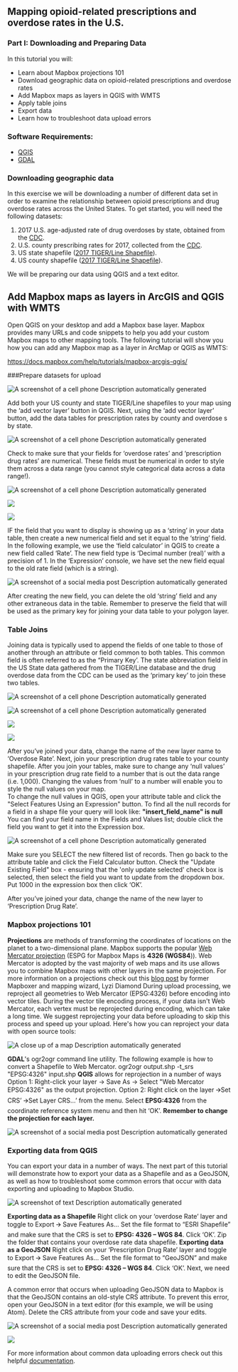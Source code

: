 ## Mapping opioid-related prescriptions and overdose rates in the U.S.

### Part I: Downloading and Preparing Data 

In this tutorial you will:

- Learn about Mapbox projections 101
- Download geographic data on opioid-related prescriptions and overdose rates
- Add Mapbox maps as layers in QGIS with WMTS
- Apply table joins 
- Export data
- Learn how to troubleshoot data upload errors


### Software Requirements: 

- [QGIS](https://www.qgis.org/en/site/forusers/alldownloads.html) 
- [GDAL](https://gdal.org/) 

### Downloading geographic data

In this exercise we will be downloading a number of different data set in order to examine the relationship between opioid prescriptions and drug overdose rates across the United States. To get started, you will need the following datasets: 

1. 2017 U.S. age-adjusted rate of drug overdoses by state, obtained from the [CDC](https://www.cdc.gov/drugoverdose/data/statedeaths.html).
2. U.S. county prescribing rates for 2017, collected from the [CDC](https://www.cdc.gov/drugoverdose/maps/rxcounty2017.html).
3. US state shapefile ([2017 TIGER/Line Shapefile](https://www.census.gov/cgi-bin/geo/shapefiles/index.php?year=2017&layergroup=Counties+%28and+equivalent%29)).
4. US county shapefile ([2017 TIGER/Line Shapefile](https://www.census.gov/cgi-bin/geo/shapefiles/index.php?year=2017&layergroup=States+%28and+equivalent%29)). 

We will be preparing our data using QGIS and a text editor.

## Add Mapbox maps as layers in ArcGIS and QGIS with WMTS

Open QGIS on your desktop and add a Mapbox base layer. 
Mapbox provides many URLs and code snippets to help you add your custom Mapbox maps to other mapping tools. The following tutorial will show you how you can add any Mapbox map as a layer in ArcMap or QGIS as WMTS: 

https://docs.mapbox.com/help/tutorials/mapbox-arcgis-qgis/


###Prepare datasets for upload

![A screenshot of a cell phone  Description automatically generated](https://lh3.googleusercontent.com/R2fjC-xObjWY3FSGEI44unXJe59LWgiAlhQYi1be3v9rRhdwajZZpjqrC41elG8fHkIej8FlVqSP0mg2F5RliRdogPkF0KQm6eSnvadxgvx94-xtrc-W4cEFqFfXE4GQwOTpAFqP)


Add both your US county and state TIGER/Line shapefiles to your map using the ‘add vector layer’ button in QGIS.
Next, using the ‘add vector layer’ button, add the data tables for prescription rates by county and overdose s by state. 

![A screenshot of a cell phone  Description automatically generated](https://lh3.googleusercontent.com/vrEEif3USTeg6JhldVr6qo8PcqNhSb5Cm0k0FXMFNcacEfZfg1MoiX1IuDgLlRmtcj5aboKBp7n1zNwm-1Zkcy_YknRTfFuVD5ONpGOSOyjwkBGHppUm1rn6ZQt7oppsTeY99jU5)


Check to make sure that your fields for ‘overdose  rates’ and ‘prescription drug rates’ are numerical. These fields must be numerical in order to style them across a data range (you cannot style categorical data across a data range!). 

![A screenshot of a cell phone  Description automatically generated](https://lh4.googleusercontent.com/joqd-PpLm6jUp5zUcdtJTXdXuwOEblsHtT64qctJ0uMtgRzyx8Xv8dY6HxhLDodyzbJJbvDGMfUeJfrutRUSBUJS38IbxbTl1ER1bmQZqMyOQ3z8E_fVNgOqd4qQpFlg9_33S9by)

![](https://docs.google.com/a/mapbox.com/drawings/d/sU1oqn_JoRKHPeEktLLnqtg/image?w=176&h=43&rev=1&ac=1&parent=1OmNvY7TlLi21PkNRGyZ4hCApwcvzI3ZuVTY6EjQ4FbY)

![](https://docs.google.com/a/mapbox.com/drawings/d/sdbunb9kb3sDdX9rf5YBjpw/image?w=203&h=61&rev=1&ac=1&parent=1OmNvY7TlLi21PkNRGyZ4hCApwcvzI3ZuVTY6EjQ4FbY)


IF the field that you want to display is showing up as a ‘string’ in your data table, then create a new numerical field and set it equal to the ‘string’ field. In the following example, we use the ‘field calculator’ in QGIS to create a new field called ‘Rate’. The new field type is ‘Decimal number (real)’ with a precision of 1. In the ‘Expression’ console, we have set the new field equal to the old rate field (which is a string). 

![A screenshot of a social media post  Description automatically generated](https://lh6.googleusercontent.com/rnPniYlgi3XMVRVmqv4Uxbre4kXr3vhvBkTozahDCkDJJDDO7ApElGW2bX5wyZ54cxDIYx8s5qFM6W7KZkKx2wpjMMJnL-Fj6_CUC-8n6E1sC2SMW1AS_nlYLVYLm6Dymhef_3YW)


After creating the new field, you can delete the old ‘string’ field and any other extraneous data in the table. Remember to preserve the field that will be used as the primary key for joining your data table to your polygon layer. 

### Table Joins

Joining data is typically used to append the fields of one table to those of another through an attribute or field common to both tables. This common field is often referred to as the “Primary Key’. The state abbreviation field in the US State data gathered from the TIGER/Line database and the drug overdose data from the CDC can be used as the ‘primary key’ to join these two tables. 


![A screenshot of a cell phone  Description automatically generated](https://lh4.googleusercontent.com/mNImKz5qs3ZeaWG5YSziRyrLugSTrCqmeL195cpHPePaTCPyU5nfHAZeHdB8rl5Xj7p7ZPVgQ61KXxpY4Db_B1GkO1qFT1FIQTdMyyw8BvGWbyaoR1JWq_-By77WjcbXptiyR2k9)

![A screenshot of a cell phone  Description automatically generated](https://lh4.googleusercontent.com/Rt78qiKR-VzH5-rGxXXsjPfR3IFKcxpPfvINyMGWLxhMiZUEDuJAtxHSWDrp_DbRSsw8qFgk2KjNCrfB8tMMmK9v96Npd0QylYMHnbmvseM6zsOm1RCZ4z8PyJUtS6Cz5zlcfZ2b)

![](https://docs.google.com/a/mapbox.com/drawings/d/sG3DDBZYqFh0RbRxRmUrcAA/image?w=81&h=203&rev=1&ac=1&parent=1OmNvY7TlLi21PkNRGyZ4hCApwcvzI3ZuVTY6EjQ4FbY)

![](https://docs.google.com/a/mapbox.com/drawings/d/sMUqzI7XKh7b8pkzo0YlgqQ/image?w=91&h=203&rev=1&ac=1&parent=1OmNvY7TlLi21PkNRGyZ4hCApwcvzI3ZuVTY6EjQ4FbY)


After you’ve joined your data, change the name of the new layer name to ‘Overdose  Rate’. 
Next, join your prescription drug rates table to your county shapefile. After you join your tables, make sure to change any ‘null values’ in your prescription drug rate field to a number that is out the data range (i.e. 1,000). Changing the values from ‘null’ to a number will enable you to style the null values on your map.  
To change the null values in QGIS, open your attribute table and click the "Select Features Using an Expression" button. To find all the null records for a field in a shape file your query will look like:
**"insert_field_name" is null**
You can find your field name in the Fields and Values list; double click the field you want to get it into the Expression box.

![A screenshot of a cell phone  Description automatically generated](https://lh5.googleusercontent.com/Ka9SLzMAg9oPmfww5LJuQ0QxhvoXiUJ688IMkciMbYp97TX6nuUL3h74XnWyAgADac6jIK1MNJ1MH2uf7XuGLTiOnY1jWmwxzsnOVek-zDWNckoIT5vhe0FtlodDD33fJBBDR2l4)


Make sure you SELECT the new filtered list of records. Then go back to the attribute table and click the Field Calculator button. Check the "Update Existing Field" box - ensuring that the 'only update selected' check box is selected, then select the field you want to update from the dropdown box. Put 1000 in the expression box then click ‘OK’. 

After you’ve joined your data, change the name of the new layer to ‘Prescription Drug Rate’. 


### Mapbox projections 101

**Projections** are methods of transforming the coordinates of locations on the planet to a two-dimensional plane. Mapbox supports the popular [Web Mercator projection](http://en.wikipedia.org/wiki/Mercator_projection) (ESPG for Mapbox Maps is **4326 (WGS84**)). Web Mercator is adopted by the vast majority of web maps and its use allows you to combine Mapbox maps with other layers in the same projection.
For more information on a projections check out this [blog post](https://lyzidiamond.com/posts/4326-vs-3857) by former Mapboxer and mapping wizard, Lyzi Diamond
During upload processing, we reproject all geometries to Web Mercator (EPSG:4326) before encoding into vector tiles. During the vector tile encoding process, if your data isn't Web Mercator, each vertex must be reprojected during encoding, which can take a long time.
We suggest reprojecting your data before uploading to skip this process and speed up your upload. Here's how you can reproject your data with open source tools:


![A close up of a map  Description automatically generated](https://lh3.googleusercontent.com/ai1wBQNxX61G9cxhqr0i-s6p6Rmve_pljE4mcOb4imAJmsNP8GUGwrxlELJ2hrH3g70YgQsTHgkZK_xRwO1w6aQ6At3wGxzVWJuyLYM3R0j1Uu6DmmNH8NTyQ-Fa8DgEzFaharMe)


**GDAL**'s ogr2ogr command line utility. The following example is how to convert a Shapefile to Web Mercator.
ogr2ogr output.shp -t_srs "EPSG:4326" input.shp
**QGIS** allows for reprojection in a number of ways
Option 1:  Right-click your layer -> Save As -> Select "Web Mercator EPSG:4326" as the output projection.
Option 2: Right click on the layer 🡪Set CRS’ 🡪Set Layer CRS…’ from the menu. Select 
**EPSG:4326** from the coordinate reference system menu and then hit ‘OK’. 
**Remember to change the projection for each layer.**



![A screenshot of a social media post  Description automatically generated](https://lh4.googleusercontent.com/nOumsTxLQNTZH2kv-nO6bYDe2_uOEm1LhfBwKyeXV-ZWCdGt9M2lNpThLl_lW03e-1bWb_R8EFAFDmto0-PntOBFjA1FB0c81LpBxBPRKaoiRTYV8xEDBhtbdAp-PeCOm1Fp0fwu)

### Exporting data from QGIS

You can export your data in a number of ways. The next part of this tutorial will demonstrate how to export your data as a Shapefile and as a GeoJSON, as well as how to troubleshoot some common errors that occur with data exporting and uploading to Mapbox Studio. 

![A screenshot of text  Description automatically generated](https://lh3.googleusercontent.com/aPL-_N9gDKGL59Erlq8-6ul6A2HjuwEydoEp3tKyKnrMJSMEERHHYTstZWOToVF8IalwjAznrnA_tuCO26GtRFvUYoILeu7KxAPModTJXHIiH2DyTTkcvY1TpNm-E3xblojUqW1h)


**Exporting data as a Shapefile**
Right click on your ‘overdose  Rate’ layer and toggle to Export 🡪 Save Features As…
Set the file format to “ESRI Shapefile” and make sure that the CRS is set to **EPSG: 4326 – WGS 84**. 
Click ‘OK’. 
Zip the folder that contains your overdose rate data shapefile. 
**Exporting data as a GeoJSON** 
Right click on your ‘Prescription Drug Rate’ layer and toggle to Export 🡪 Save Features As…
Set the file format to “GeoJSON” and make sure that the CRS is set to **EPSG: 4326 – WGS 84**. 
Click ‘OK’. 
Next, we need to edit the GeoJSON file. 


A common error that occurs when uploading GeoJSON data to Mapbox is that the GeoJSON contains an old-style CRS attribute. To prevent this error, open your GeoJSON in a text editor (for this example, we will be using Atom). Delete the CRS attribute from your code and save your edits. 

![A screenshot of a social media post  Description automatically generated](https://lh5.googleusercontent.com/TDXkDiVanE2_m4xhpk303_ELLf9oy8-6tIgobebSj7gXDzsvEkQETbYnz45PiBAbrfEpI_AuA8fTZGaLS7196JRLetT4mNhI9PlWduIQ1PVqR1oF437X8wZaBcEkomxESF9Ochci)

![](https://docs.google.com/a/mapbox.com/drawings/d/s1Lp7DV4OBEs0ZaO9iOVL-A/image?w=534&h=18&rev=1&ac=1&parent=1OmNvY7TlLi21PkNRGyZ4hCApwcvzI3ZuVTY6EjQ4FbY)



For more information about common data uploading errors check out this helpful [documentation](https://docs.mapbox.com/help/troubleshooting/uploads/). 

